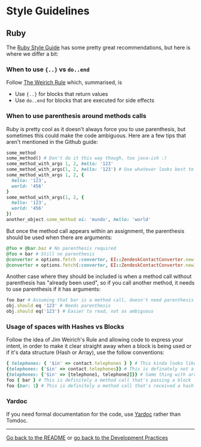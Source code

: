 # Style Guidelines

## Ruby

The [Ruby Style Guide](https://github.com/bbatsov/ruby-style-guide) has some pretty
great recommendations, but here is where we differ a bit:

### When to use `{..}` vs `do..end`

Follow [The Weirich Rule][2] which, summarised, is

* Use `{..}` for blocks that return values
* Use `do..end` for blocks that are executed for side effects

### When to use parenthesis around methods calls

Ruby is pretty cool as it doesn't always force you to use parenthesis, but
sometimes this could make the code ambiguous. Here are a few tips that aren't
mentioned in the Github guide:

```ruby
some_method
some_method() # Don't do it this way though, too java-ish :)
some_method_with_args 1, 2, hello: '123'
some_method_with_args(1, 2, hello: '123') # Use whatever looks best to you
some_method_with_args 1, 2, {
  hello: '123',
  world: '456'
}
some_method_with_args(1, 2, {
  hello: '123',
  world: '456'
})
another_object.some_method oi: 'mundo', hello: 'world'
```

But once the method call appears within an assignment, the parenthesis should
be used when there are arguments:

```ruby
@foo = @bar.baz # No parenthesis required
@foo = bar # Still no parenthesis
@converter = options.fetch :converter, EI::ZendeskContactConverter.new # Now it needs parenthesis
@converter = options.fetch(:converter, EI::ZendeskContactConverter.new) # Now it's not as ambiguous
```

Another case where they should be included is when a method call without
parenthesis has "already been used", so if you call another method, it needs to
use parenthesis if it has arguments:

```ruby
foo bar # Assuming that bar is a method call, doesn't need parenthesis
obj.should eq '123' # Needs parenthesis
obj.should eq('123') # Easier to read, not as ambiguous
```

### Usage of spaces with Hashes vs Blocks

Follow the idea of Jim Weirich's Rule and allowing code to express your intent,
in order to make it clear straight away when a block is being used or if it's
data structure (Hash or Array), use the follow conventions:

```ruby
{ telephones: { '$in' => contact.telephones } } # This kinda looks like a block
{telephones: {'$in' => contact.telephones}} # This is definately not a block
{telephones: {'$in' => [telephone1, telephone2]}} # Same thing with array [] so its consistent with hashes
foo { bar } # This is definitely a method call that's passing a block
foo {bar: 1} # This is definitely a method call that's received a hash (although this should be foo bar: 1)
```

### Yardoc

If you need formal documentation for the code, use [Yardoc][1] rather than Tomdoc.

---

[Go back to the README](../README.md) or [go back to the Development Practices](development_practices.md)

[1]: http://rubydoc.info/docs/yard/file/docs/Tags.md
[2]: http://onestepback.org/index.cgi/Tech/Ruby/BraceVsDoEnd.rdoc
